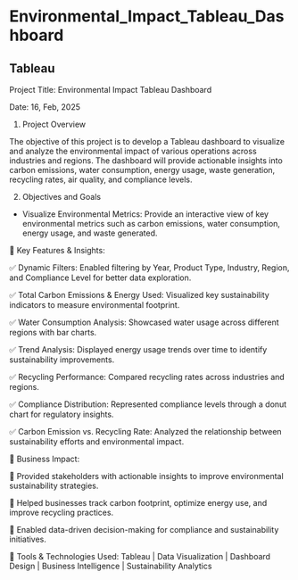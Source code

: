 # Environmental_Impact_Tableau_Dashboard
## Tableau

Project Title: Environmental Impact Tableau Dashboard

Date: 16, Feb, 2025



1. Project Overview

The objective of this project is to develop a Tableau dashboard to visualize and analyze the environmental impact of various operations across industries and regions. The dashboard will provide actionable insights into carbon emissions, water consumption, energy usage, waste generation, recycling rates, air quality, and compliance levels.



2. Objectives and Goals

- Visualize Environmental Metrics: Provide an interactive view of key environmental metrics such as carbon emissions, water consumption, energy usage, and waste generated.



📌 Key Features & Insights:

✅ Dynamic Filters: Enabled filtering by Year, Product Type, Industry, Region, and Compliance Level for better data exploration.

✅ Total Carbon Emissions & Energy Used: Visualized key sustainability indicators to measure environmental footprint.

✅ Water Consumption Analysis: Showcased water usage across different regions with bar charts.

✅ Trend Analysis: Displayed energy usage trends over time to identify sustainability improvements.

✅ Recycling Performance: Compared recycling rates across industries and regions.

✅ Compliance Distribution: Represented compliance levels through a donut chart for regulatory insights.

✅ Carbon Emission vs. Recycling Rate: Analyzed the relationship between sustainability efforts and environmental impact.



📌 Business Impact:

🔹 Provided stakeholders with actionable insights to improve environmental sustainability strategies.

🔹 Helped businesses track carbon footprint, optimize energy use, and improve recycling practices.

🔹 Enabled data-driven decision-making for compliance and sustainability initiatives.

📌 Tools & Technologies Used: Tableau | Data Visualization | Dashboard Design | Business Intelligence | Sustainability Analytics
